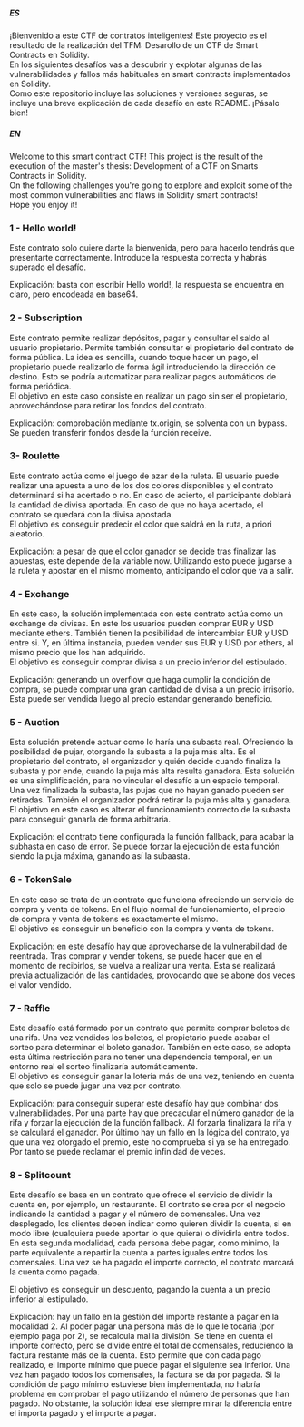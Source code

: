 ##### ES
¡Bienvenido a este CTF de contratos inteligentes! Este proyecto es el resultado de la realización del TFM: Desarollo de un CTF de Smart Contracts en Solidity.  
En los siguientes desafíos vas a descubrir y explotar algunas de las vulnerabilidades y fallos más habituales en smart contracts implementados en Solidity.  
Como este repositorio incluye las soluciones y versiones seguras, se incluye una breve explicación de cada desafío en este README.
¡Pásalo bien!


##### EN
Welcome to this smart contract CTF! This project is the result of the execution of the master's thesis: Development of a CTF on Smarts Contracts in Solidity.  
On the following challenges you're going to explore and exploit some of the most common vulnerabilities and flaws in Solidity smart contracts!  
Hope you enjoy it!

### 1 - Hello world!
Este contrato solo quiere darte la bienvenida, pero para hacerlo tendrás que presentarte correctamente. Introduce la respuesta correcta y habrás superado el desafío.

Explicación: basta con escribir Hello world!, la respuesta se encuentra en claro, pero encodeada en base64.

### 2 - Subscription
Este contrato permite realizar depósitos, pagar y consultar el saldo al usuario propietario. Permite también consultar el propietario del contrato de forma pública. La idea es sencilla, cuando toque hacer un pago, el propietario puede realizarlo de forma ágil introduciendo la dirección de destino. Esto se podría automatizar para realizar pagos automáticos de forma periódica.  
El objetivo en este caso consiste en realizar un pago sin ser el propietario, aprovechándose para retirar los fondos del contrato.

Explicación: comprobación mediante tx.origin, se solventa con un bypass. Se pueden transferir fondos desde la función receive.

### 3- Roulette
Este contrato actúa como el juego de azar de la ruleta. El usuario puede realizar una apuesta a uno de los dos colores disponibles y el contrato determinará si ha acertado o no. En caso de acierto, el participante doblará la cantidad de divisa aportada. En caso de que no haya acertado, el contrato se quedará con la divisa apostada.  
El objetivo es conseguir predecir el color que saldrá en la ruta, a priori aleatorio.

Explicación: a pesar de que el color ganador se decide tras finalizar las apuestas, este depende de la variable now. Utilizando esto puede jugarse a la ruleta y apostar en el mismo momento, anticipando el color que va a salir.

### 4 - Exchange
En este caso, la solución implementada con este contrato actúa como un exchange de divisas. En este los usuarios pueden comprar EUR y USD mediante ethers. También tienen la posibilidad de intercambiar EUR y USD entre si. Y, en última instancia, pueden vender sus EUR y USD por ethers, al mismo precio que los han adquirido.  
El objetivo es conseguir comprar divisa a un precio inferior del estipulado.

Explicación: generando un overflow que haga cumplir la condición de compra, se puede comprar una gran cantidad de divisa a un precio irrisorio. Esta puede ser vendida luego al precio estandar generando beneficio.

### 5 - Auction
Esta solución pretende actuar como lo haría una subasta real. Ofreciendo la posibilidad de pujar, otorgando la subasta a la puja más alta. Es el propietario del contrato, el organizador y quién decide cuando finaliza la subasta y por ende, cuando la puja más alta resulta ganadora. Esta solución es una simplificación, para no vincular el desafío a un espacio temporal. Una vez finalizada la subasta, las pujas que no hayan ganado pueden ser retiradas. También el organizador podrá retirar la puja más alta y ganadora.  
El objetivo en este caso es alterar el funcionamiento correcto de la subasta para conseguir ganarla de forma arbitraria.

Explicación: el contrato tiene configurada la función fallback, para acabar la subhasta en caso de error. Se puede forzar la ejecución de esta función siendo la puja máxima, ganando así la subaasta.


### 6 - TokenSale
En este caso se trata de un contrato que funciona ofreciendo un servicio de compra y venta de tokens. En el flujo normal de funcionamiento, el precio de compra y venta de tokens es exactamente el mismo.  
El objetivo es conseguir un beneficio con la compra y venta de tokens. 

Explicación: en este desafío hay que aprovecharse de la vulnerabilidad de reentrada. Tras comprar y vender tokens, se puede hacer que en el momento de recibirlos, se vuelva a realizar una venta. Esta se realizará previa actualización de las cantidades, provocando que se abone dos veces el valor vendido.

### 7 - Raffle
Este desafío está formado por un contrato que permite comprar boletos de una rifa. Una vez vendidos los boletos, el propietario puede acabar el sorteo para determinar el boleto ganador. También en este caso, se adopta esta última restricción para no tener una dependencia temporal, en un entorno real el sorteo finalizaría automáticamente.  
El objetivo es conseguir ganar la lotería más de una vez, teniendo en cuenta que solo se puede jugar una vez por contrato.

Explicación: para conseguir superar este desafío hay que combinar dos vulnerabilidades. Por una parte hay que precacular el número ganador de la rifa y forzar la ejecución de la función fallback. Al forzarla finalizará la rifa y se calculará el ganador. Por último hay un fallo en la lógica del contrato, ya que una vez otorgado el premio, este no comprueba si ya se ha entregado. Por tanto se puede reclamar el premio infinidad de veces.

### 8 - Splitcount
Este desafío se basa en un contrato que ofrece el servicio de dividir la cuenta en, por ejemplo, un restaurante. El contrato se crea por el negocio indicando la cantidad a pagar y el número de comensales. Una vez desplegado, los clientes deben indicar como quieren dividir la cuenta, si en modo libre (cualquiera puede aportar lo que quiera) o dividirla entre todos. En esta segunda modalidad, cada persona debe pagar, como mínimo, la parte equivalente a repartir la cuenta a partes iguales entre todos los comensales. 
Una vez se ha pagado el importe correcto, el contrato marcará la cuenta como pagada.

El objetivo es conseguir un descuento, pagando la cuenta a un precio inferior al estipulado.

Explicación: hay un fallo en la gestión del importe restante a pagar en la modalidad 2. Al poder pagar una persona más de lo que le tocaria (por ejemplo paga por 2), se recalcula mal la división. Se tiene en cuenta el importe correcto, pero se divide entre el total de comensales, reduciendo la factura restante más de la cuenta. Esto permite que con cada pago realizado, el importe mínimo que puede pagar el siguiente sea inferior. Una vez han pagado todos los comensales, la factura se da por pagada. 
Si la condición de pago mínimo estuviese bien implementada, no habría problema en comprobar el pago utilizando el número de personas que han pagado. No obstante, la solución ideal ese siempre mirar la diferencia entre el importa pagado y el importe a pagar.
